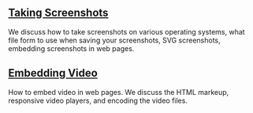 ## [Taking Screenshots](screenshots/)
We discuss how to take screenshots on various operating systems,
what file form to use when saving your screenshots, SVG screenshots,
embedding screenshots in web pages.

## [Embedding Video](embed-video/)
How to embed video in web pages. We discuss the HTML markeup,
responsive video players, and encoding the video files.


